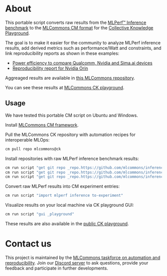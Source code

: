 ﻿# About

This portable script converts raw results from the [MLPerf™ Inference benchmark]( https://github.com/mlcommons/inference )
to the [MLCommons CM format](https://github.com/mlcommons/ck) for the [Collective Knowledge Playground](https://x.cKnowledge.org).

The goal is to make it easier for the community to analyze MLPerf inference results, 
add derived metrics such as performance/Watt and constraints,
and link reproducibility reports as shown in these examples:
* [Power efficiency to compare Qualcomm, Nvidia and Sima.ai devices](https://cKnowledge.org/mlcommons-mlperf-inference-gui-derived-metrics-and-conditions)
* [Reproducibility report for Nvidia Orin](https://access.cknowledge.org/playground/?action=experiments&name=mlperf-inference--v3.0--edge--closed--image-classification--offline&result_uid=3751b230c800434a)

Aggreaged results are available in [this MLCommons repository](https://github.com/mlcommons/cm_inference_results).

You can see these results at [MLCommons CK playground](https://access.cknowledge.org/playground/?action=experiments&tags=mlperf-inference,all).

## Usage

We have tested this portable CM script on Ubuntu and Windows.

Install [MLCommons CM framework](https://github.com/mlcommons/ck/blob/master/docs/installation.md).

Pull the MLCommons CK repository with automation recipes for interoperable MLOps:
```bash
cm pull repo mlcommons@ck
```

Install repositories with raw MLPerf inference benchmark results:
```bash
cm run script "get git repo _repo.https://github.com/mlcommons/inference_results_v2.0" --env.CM_GIT_CHECKOUT=master --extra_cache_tags=mlperf-inference-results,version-2.0
cm run script "get git repo _repo.https://github.com/mlcommons/inference_results_v2.1" --env.CM_GIT_CHECKOUT=master --extra_cache_tags=mlperf-inference-results,version-2.1
cm run script "get git repo _repo.https://github.com/mlcommons/inference_results_v3.0" --env.CM_GIT_CHECKOUT=main --extra_cache_tags=mlperf-inference-results,version-3.0
```

Convert raw MLPerf results into CM experiment entries:
```bash
cm run script "import mlperf inference to-experiment" 
```

Visualize results on your local machine via CK playground GUI:
```bash
cm run script "gui _playground"
```

These results are also available in the [public CK playground](https://access.cknowledge.org/playground/?action=experiments&tags=mlperf-inference,all).

# Contact us

This project is maintained by the [MLCommons taskforce on automation and reproducibility](https://cKnowledge.org/mlcommons-taskforce).
Join our [Discord server](https://discord.gg/JjWNWXKxwT) to ask questions, provide your feedback and participate in further developments.
